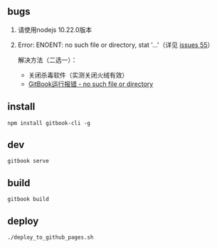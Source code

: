 ## bugs
1. 请使用nodejs 10.22.0版本
1. Error: ENOENT: no such file or directory, stat '...'（详见 [issues 55](https://github.com/GitbookIO/gitbook-cli/issues/55)）

    解决方法（二选一）：
    - 关闭杀毒软件（实测关闭火绒有效）
    - [GitBook运行报错 - no such file or directory](https://blog.csdn.net/prufeng/article/details/83301895)

## install
    npm install gitbook-cli -g
## dev
    gitbook serve  
## build
    gitbook build
## deploy
    ./deploy_to_github_pages.sh
